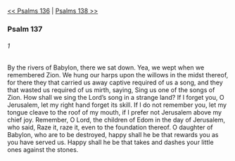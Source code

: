 [<< Psalms 136](Psalms%20136.md)  |  [Psalms 138 >>](Psalms%20138.md)

### Psalm 137
###### 1
By the rivers of Babylon, there we sat down. Yea, we wept when we remembered Zion. We hung our harps upon the willows in the midst thereof, for there they that carried us away captive required of us a song, and they that wasted us required of us mirth, saying, Sing us one of the songs of Zion. How shall we sing the Lord’s song in a strange land? If I forget you, O Jerusalem, let my right hand forget its skill. If I do not remember you, let my tongue cleave to the roof of my mouth, if I prefer not Jerusalem above my chief joy. Remember, O Lord, the children of Edom in the day of Jerusalem, who said, Raze it, raze it, even to the foundation thereof. O daughter of Babylon, who are to be destroyed, happy shall he be that rewards you as you have served us. Happy shall he be that takes and dashes your little ones against the stones.
